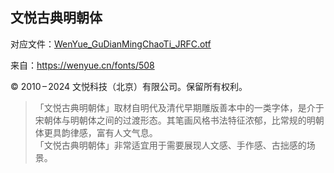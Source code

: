 ## 文悦古典明朝体

对应文件：[WenYue_GuDianMingChaoTi_JRFC.otf](WenYue_GuDianMingChaoTi_JRFC.otf)

来自：<https://wenyue.cn/fonts/508>

© 2010 – 2024 文悦科技（北京）有限公司。保留所有权利。

> 「文悦古典明朝体」取材自明代及清代早期雕版善本中的一类字体，是介于宋朝体与明朝体之间的过渡形态。其笔画风格书法特征浓郁，比常规的明朝体更具韵律感，富有人文气息。\
「文悦古典明朝体」非常适宜用于需要展现人文感、手作感、古拙感的场景。

